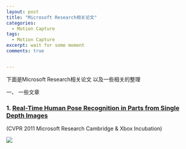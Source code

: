 ```yaml
---
layout: post
title: "Microsoft Research相关论文"
categories:
  - Motion Capture
tags:
  - Motion Capture
excerpt: wait for some moment
comments: true


---
```


下面是Microsoft Research相关论文 以及一些相关的整理

一、 一些文章

### 1. [Real-Time Human Pose Recognition in Parts from Single Depth Images](https://ieeexplore.ieee.org/stamp/stamp.jsp?tp=&arnumber=5995316)

(CVPR 2011    Microsoft Research Cambridge & Xbox Incubation)   



![](https://wangchenjun521.github.io/assets/images/2022_05_10/1.png)




